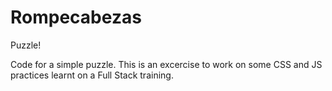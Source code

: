 # Rompecabezas
Puzzle!

Code for a simple puzzle. 
This is an excercise to work on some CSS and JS practices learnt on a Full Stack training.
